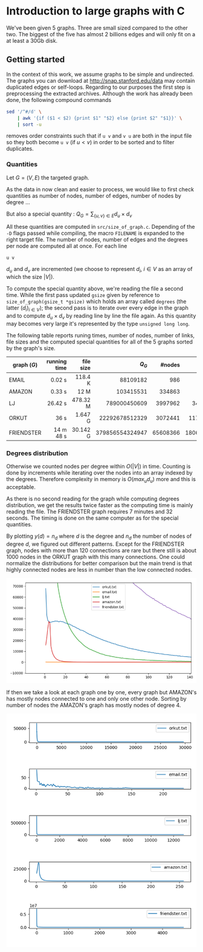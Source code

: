 # Introduction to large graphs with C

We've been given 5 graphs. Three are small sized compared to the other two. The biggest of the five has almost 2 billions edges and will only fit on a at least a 30Gb disk.

## Getting started

In the context of this work, we assume graphs to be simple and undirected. The graphs you can download at http://snap.stanford.edu/data may contain duplicated edges or self-loops. Regarding to our purposes the first step is preprocessing the extracted archives. Although the work has already been done, the following compound commands

```bash
sed '/^#/d' \
	| awk '{if ($1 < $2) {print $1" "$2} else {print $2" "$1}}' \
	| sort -u
```

removes order constraints such that if `u v` and `v u` are both in the input file so they both become `u v` (if $u<v$) in order to be sorted and to filter duplicates.

### Quantities

Let $G=(V,E)$ the targeted graph.

As the data in now clean and easier to process, we would like to first check quantities as number of nodes, number of edges, number of nodes by degree … 

But also a special quantity : $Q_G=\sum_{\{u,v\}\in E}d_u\times d_v$

All these quantities are computed in `src/size_of_graph.c`. Depending of the `-D` flags passed while compiling, the macro `FILENAME` is expanded to the right target file. The number of nodes, number of edges and the degrees per node are computed all at once. For each line

```
u v
```

$d_u$ and $d_v$ are incremented (we choose to represent $d_i$, $i\in V$ as an array of which the size $|V|$).

To compute the special quantity above, we're reading the file a second time. While the first pass updated `gsize` given by reference to `size_of_graph(gsize_t *gsize)` which holds an array called `degrees` (the latter $(d_i)_{i\in V}$); the second pass is to iterate over every edge in the graph and to compute $d_u\times d_v$ by reading line by line the file again. As this quantity may becomes very large it's represented by the type `unsigned long long`.

The following table reports runing times, number of nodes, number of links, file sizes and the computed special quantities for all of the 5 graphs sorted by the graph's size.

| graph ($G$) | running time | file size |           $Q_G$ |   #nodes |     #links |
| ----------- | -----------: | --------: | --------------: | -------: | ---------: |
| EMAIL       |       0.02 s |   118.4 K |        88109182 |      986 |      16064 |
| AMAZON      |       0.33 s |      12 M |       103415531 |   334863 |     925872 |
| LJ          |      26.42 s |  478.32 M |    789000450609 |  3997962 |   34681189 |
| ORKUT       |         36 s |   1.647 G |  22292678512329 |  3072441 |  117185083 |
| FRIENDSTER  |    14 m 48 s |  30.142 G | 379856554324947 | 65608366 | 1806067135 |

### Degrees distribution

Otherwise we counted nodes per degree within $O(|V|)$ in time. Counting is done by increments while iterating over the nodes into an array indexed by the degrees. Therefore complexity in memory is $O(max_u d_u)$ more and this is acceptable.

As there is no second reading for the graph while computing degrees distribution, we get the results twice faster as the computing time is mainly reading the file. The FRIENDSTER graph requires 7 minutes and 32 seconds. The timing is done on the same computer as for the special quantities.

By plotting $y(d)=n_d$ where $d$ is the degree and $n_d$ the number of nodes of degree $d$, we figured out different patterns. Except for the FRIENDSTER graph, nodes with more than 120 connections are rare but there still is about 1000 nodes in the ORKUT graph with this many connections. One could normalize the distributions for better comparison but the main trend is that highly connected nodes are less in number than the low connected nodes.

![degrees distribution all in one figure](./assets/distributions/all_in_one.png)

If then we take a look at each graph one by one, every graph but AMAZON's has mostly nodes connected to one and only one other node. Sorting by number of nodes the AMAZON's graph has mostly nodes of degree 4.

![degree distributions per graph](assets/distributions/all_separate.png)